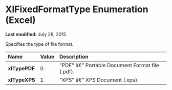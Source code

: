 
# XlFixedFormatType Enumeration (Excel)

 **Last modified:** July 28, 2015

Specifies the type of file format.


|**Name**|**Value**|**Description**|
|:-----|:-----|:-----|
| **xlTypePDF**|0|"PDF" â€” Portable Document Format file (.pdf).|
| **xlTypeXPS**|1|"XPS" â€” XPS Document (.xps).|
